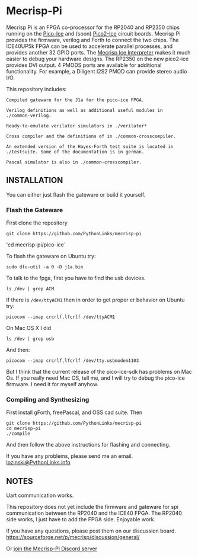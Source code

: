 # Mecrisp-Pi

Mecrisp Pi is an FPGA co-processor for the RP2040 and RP2350 chips
running on the
[Pico-Ice](https://tinyvision.ai/products/pico-ice-fpga-trainer-board)
and (soon) [Pico2-Ice](https://discord.gg/4X6caMbHCD) circuit boards.
Mecrisp Pi provides the firmware, verilog and Forth to connect the two chips.  The ICE40UP5k FPGA can be used to accelerate parallel
processes, and provides another 32 GPIO ports.  The [Mecrisp Ice
Interpreter](https://mecrisp-ice.readthedocs.io/en/latest/api.html)
makes it much easier to debug your hardware designs.  The RP2350 on
the new pico2-ice provides DVI output.  4 PMODS ports are available
for additional functionality. For example, a Diligent I2S2 PMOD can
provide stereo audio I/O.

This repository includes:

    Compiled gateware for the J1a for the pico-ice FPGA.

    Verilog definitions as well as additional useful modules in
    ./common-verilog.

    Ready-to-emulate verilator simulators in ./verilator*

    Cross compiler and the definitions of in ./common-crosscompiler.

    An extended version of the Hayes-Forth test suite is located in
    ./testsuite. Some of the documentation is in german.

    Pascal simulator is also in ./common-crosscompiler.

## INSTALLATION

You can either just flash the gateware or build it yourself.

### Flash the Gateware

First clone the repository

`git clone https://github.com/PythonLinks/mecrisp-pi`

'cd mecrisp-pi/pico-ice`

To flash the gateware on Ubuntu try:

`sudo dfu-util -a 0 -D j1a.bin`

To talk to the fpga, first you have to find the usb devices.

`ls /dev | grep ACM`

If there is `/dev/ttyACM1` then in order to
get proper cr behavior on Ubuntu try:

`picocom --imap crcrlf,lfcrlf /dev/ttyACM1`

On Mac OS X I did

`ls /dev | grep usb`

And then:

`picocom --imap crcrlf,lfcrlf /dev/tty.usbmodem1103`

But I think that the current release of the pico-ice-sdk has problems
on Mac Os.  If you really need Mac OS, tell me, and I will try to
debug the pico-ice firmware.  I need it for myself anyhow. 

### Compiling and Synthesizing

First install gForth, freePascal, and OSS cad suite. Then

```
git clone https://github.com/PythonLinks/mecrisp-pi
cd mecrisp-pi
./compile
```

And then follow the above instructions for flashing and connecting.

If you have any problems, please send me an email.
lozinski@PythonLinks.info

## NOTES

Uart communication works.

This repository does not yet include the firmware and gateware for
spi communication between the RP2040 and the ICE40 FPGA.  The RP2040 side works, I just have to add the FPGA side.  Enjoyable work. 

If you have any questions, please post them on our discussion board.
https://sourceforge.net/p/mecrisp/discussion/general/

Or [join the Mecrisp-Pi Discord server](https://discord.gg/DY2HZG5g)


